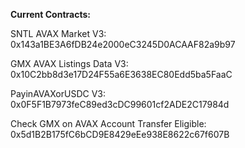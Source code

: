 **Current Contracts:**

SNTL AVAX Market V3: 0x143a1BE3A6fDB24e2000eC3245D0ACAAF82a9b97

GMX AVAX Listings Data V3: 0x10C2bb8d3e17D24F55a6E3638EC80Edd5ba5FaaC

PayinAVAXorUSDC V3: 0x0F5F1B7973feC89ed3cDC99601cf2ADE2C17984d

Check GMX on AVAX Account Transfer Eligible: 0x5d1B2B175fC6bCD9E8429eEe938E8622c67f607B

